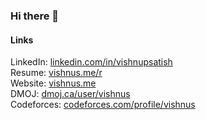 
### Hi there 👋

#### Links
LinkedIn: [linkedin.com/in/vishnupsatish](https://www.linkedin.com/in/vishnupsatish)\
Resume: [vishnus.me/r](https://www.vishnus.me/r)\
Website: [vishnus.me](https://www.vishnus.me)\
DMOJ: [dmoj.ca/user/vishnus](https://dmoj.ca/user/vishnus)\
Codeforces: [codeforces.com/profile/vishnus](https://codeforces.com/profile/vishnus)
